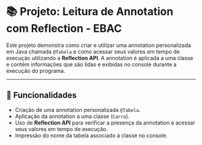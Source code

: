 # 📚 Projeto: Leitura de Annotation com Reflection - EBAC

Este projeto demonstra como criar e utilizar uma annotation personalizada em Java chamada `@Tabela` e como acessar seus valores em tempo de execução utilizando a **Reflection API**. A annotation é aplicada a uma classe e contém informações que são lidas e exibidas no console durante a execução do programa.

---

## 🚀 Funcionalidades

- Criação de uma annotation personalizada `@Tabela`.
- Aplicação da annotation a uma classe (`Carro`).
- Uso de **Reflection API** para verificar a presença da annotation e acessar seus valores em tempo de execução.
- Impressão do nome da tabela associado à classe no console.